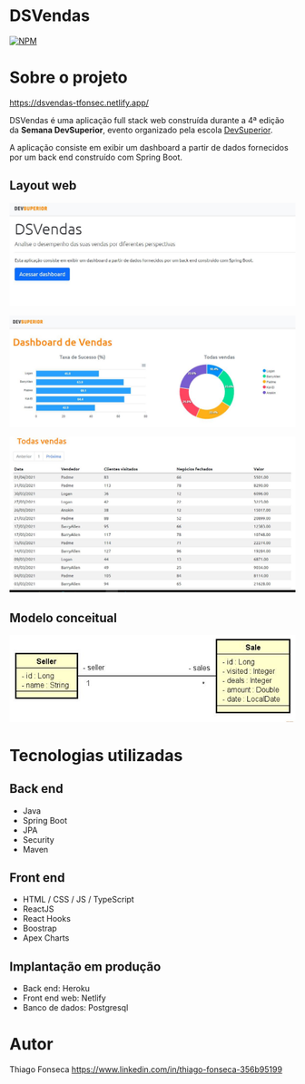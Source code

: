 # DSVendas
[![NPM](https://img.shields.io/npm/l/react)](https://github.com/tfonsec/projeto-sds4/blob/main/LICENSE)

# Sobre o projeto

https://dsvendas-tfonsec.netlify.app/

DSVendas é uma aplicação full stack web construída durante a 4ª edição da **Semana DevSuperior**, evento organizado pela escola [DevSuperior](https://devsuperior.com "Site da DevSuperior").

A aplicação consiste em exibir um dashboard a partir de dados fornecidos por um back end construído com Spring Boot.


## Layout web
![Web 1](https://github.com/tfonsec/assets/blob/main/sds4/pagina%20inicial.JPG)

![Web 2](https://github.com/tfonsec/assets/blob/main/sds4/dashboard.JPG)

![Web 3](https://github.com/tfonsec/assets/blob/main/sds4/tabela.JPG)

## Modelo conceitual
![Modelo Conceitual](https://github.com/tfonsec/assets/blob/main/sds4/modelo%20conceitual.JPG)

# Tecnologias utilizadas
## Back end
- Java
- Spring Boot
- JPA 
- Security
- Maven
## Front end
- HTML / CSS / JS / TypeScript
- ReactJS
- React Hooks
- Boostrap
- Apex Charts

## Implantação em produção
- Back end: Heroku
- Front end web: Netlify
- Banco de dados: Postgresql



# Autor

Thiago Fonseca
https://www.linkedin.com/in/thiago-fonseca-356b95199

